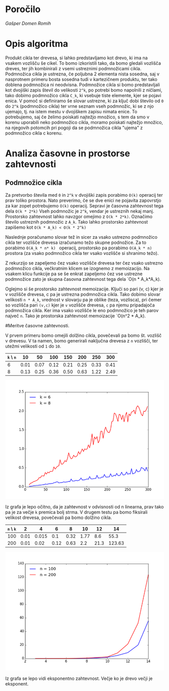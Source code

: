 # Poročilo

*Gašper Domen Romih*

# Opis algoritma

Produkt cikla ter drevesa, si lahko predstavljamo kot drevo, ki ima na vsakem vozlišču še cikel. To bomo izkoristili tako,
da bomo gledali vozlišča dreves, ter jih kombinirali z vsemi ustreznimi podmnožicami cikla. Podmnožica cikla je ustrezna, če 
poljubna 2 elementa nista sosedna, saj v nasprotnem primeru bosta sosedna tudi v kartezičnem produktu, ter tako doblena podmnožica
ni neodvisna. Podmnožice cikla si bomo predstavljali kot dvojiški zapis števil do velikosti `2^k`, po potrebi bomo napolnili z ničlami,
tako dobimo podmnožico cikla `C_k`, ki vsebuje tiste elemente, kjer se pojavi enica. V pomoč si definiramo še slovar ustrezne, ki za ključ dobi 
število od `0` do `2^k` (podmnožico cikla) ter vrne seznam vseh podmnožic, ki se z njo ujemajo, tj. na istem mestu v dvojiškem zapisu nimata enice.
To potrebujemo, saj če želimo poiskati najtežjo množico, s tem da smo v korenu uporabili neko podmnožico cikla, moramo poiskati najtežjo množico, 
na njegovih potomcih pri pogoji da se podmnožica cikla "ujema" z podmnožico cikla c korenu.

# Analiza časovne in prostorse zahtevnosti

## Podmnožice cikla
Za pretvorbo števila med `0` in `2^k` v dvojiški zapis porabimo `O(k)` operacij ter prav toliko prostora. Nato preverimo, če se dve enici ne 
pojavita zapovrstjo za kar zopet potrebujemo `O(k)` operacij. Sepravi je časovna zahtevnost tega dela `O(k * 2*k)`
Vseh podmnožic je `2^k`, vendar je ustreznih nekaj manj. Prostorsko zahtevnost lahko navzgor omejimo z `O(k * 2*k)`. Označimo število ustreznih podmnožic
z `A_k`. Tako lahko prostorsko zahtevnost zapišemo kot `O(k * A_k) < O(k * 2^k)`

Naslednje poračunamo slovar tež in sicer za vsako ustrezno podmnožico cikla ter vozlišče drevesa izračunamo težo skupne podnožice.
Za to porabimo `O(A_k * n* k) ` operacij, prostorsko pa porabimo `O(A_k * n)` prostora (za vsako podmnožico cikla ter vsako vozlišče si shranimo težo).

Z rekurzijo se zapeljemo čez vsako vozlišče drevesa ter čez vsako ustrezno podmnožico cikla, večkratnim klicem se izognemo z memoizacijo. Na vsakem klicu
funkcije pa se še enkrat zapeljemo čez vse ustrezne podmnožice zato je skupna časovna zahtevnost tega dela `O(n * A_k*A_k).

Oglejmo si še prostorsko zahtevnost memoizacije. Ključi so pari (v, c) kjer je v vozlišče drevesa, c pa je ustrezna podmnožica cikla.
Tako dobimo slovar velikosti `n * A_k`, vrednost v slovarju pa je oblike (teza, vozlisca), pri čemer so vozlišča pari `(v,c)` kjer je 
`v` vozlišče drevesa, `c` pa njemu pripadajoča podmnožica cikla. Ker ima vsako vozlišče le eno podmnožico je teh parov največ `n`.
Tako je prostorska zahtevnost memoizacije `O(n^2 * A_k).

#Meritve časovne zahtevnosti.

V prvem primeru bomo omejili dolžino cikla, povečevali pa bomo št. vozlišč v drevesu. V ta namen, bomo generirali naključna drevesa z `n` vozlišči, ter utežmi velikosti od `1` do `10`.

|`k` \ `n`  |10|50|100|150|200|250|300|
|---|---|---|---|---|---|---|---|
|6   |0.01  |0.07   |0.12  |0.21  |0.25  |0.33  |0.41 |
|8   |0.13  |0.25   |0.36  |0.50 |0.63  |1.22 |2.49|

![Graf v odvisnosti od n](graf1.png)

Iz grafa je lepo očitno, da je zahtevnost v odvisnosti od n linearna, prav tako pa je za večje `k` premica bolj strma.
V drugem testu pa bomo fiksirali velikost drevesa, povečevali pa bomo dolžino cikla.


|`n` \ `k`  |2|4|6|8|10|12|14|
|---|---|---|---|---|---|---|---|
|100   |0.01  |0.015   |0.1  |0.32  |1.77  |8.6  |55.3 |
|200   |0.01  |0.02   |0.12  |0.63 |2.2  |21.3 |123.63|

![Graf v odvisnosti od k](graf2.png)

Iz grafa se lepo vidi eksponentno zahtevnost. Večje ko je drevo večji je eksponent.





